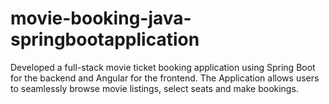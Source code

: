 # movie-booking-java-springbootapplication
Developed a full-stack movie ticket booking application using Spring Boot for the backend and Angular for the frontend. The Application allows users to seamlessly browse movie listings, select seats and make bookings.

